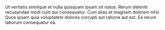 Ut veritatis similique et nulla quisquam ipsam sit natus. Rerum deleniti recusandae modi cum qui consequatur. Cum alias et magnam dolorem nihil. Quos ipsam quia voluptatem dolores corrupti aut ratione aut est. Ea rerum laborum consequatur ea.
